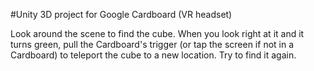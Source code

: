 #Unity 3D project for Google Cardboard (VR headset)

Look around the scene to find the cube. 
When you look right at it and it turns green, pull the Cardboard's trigger 
(or tap the screen if not in a Cardboard) to teleport the cube to a new location.
Try to find it again.
